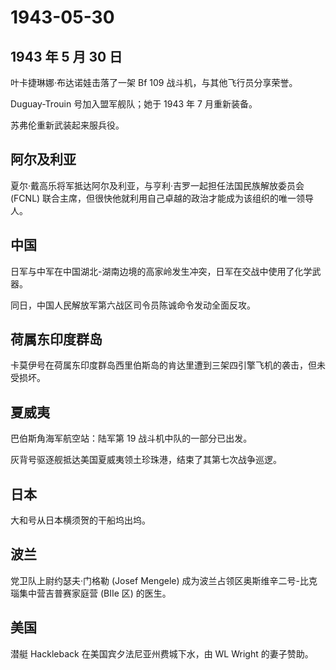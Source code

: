 # 1943-05-30

## 1943 年 5 月 30 日

叶卡捷琳娜·布达诺娃击落了一架 Bf 109 战斗机，与其他飞行员分享荣誉。

Duguay-Trouin 号加入盟军舰队；她于 1943 年 7 月重新装备。

苏弗伦重新武装起来服兵役。

## 阿尔及利亚

夏尔·戴高乐将军抵达阿尔及利亚，与亨利·吉罗一起担任法国民族解放委员会
(FCNL)
联合主席，但很快他就利用自己卓越的政治才能成为该组织的唯一领导人。

## 中国

日军与中军在中国湖北-湖南边境的高家岭发生冲突，日军在交战中使用了化学武器。

同日，中国人民解放军第六战区司令员陈诚命令发动全面反攻。

## 荷属东印度群岛

卡莫伊号在荷属东印度群岛西里伯斯岛的肯达里遭到三架四引擎飞机的袭击，但未受损坏。

## 夏威夷

巴伯斯角海军航空站：陆军第 19 战斗机中队的一部分已出发。

灰背号驱逐舰抵达美国夏威夷领土珍珠港，结束了其第七次战争巡逻。

## 日本

大和号从日本横须贺的干船坞出坞。

## 波兰

党卫队上尉约瑟夫·门格勒 (Josef Mengele)
成为波兰占领区奥斯维辛二号-比克瑙集中营吉普赛家庭营 (BIIe 区) 的医生。

## 美国

潜艇 Hackleback 在美国宾夕法尼亚州费城下水，由 WL Wright 的妻子赞助。

